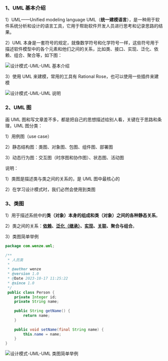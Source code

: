 ### 1、UML 基本介绍

1）UML——Unified modeling language UML（**统一建模语言**），是一种用于软件系统分析和设计的语言工具，它用于帮助软件开发人员进行思考和记录思路的结果。

2）UML 本身是一套符号的规定，就像数学符号和化学符号一样，这些符号用于描述软件模型中的各个元素和他们之间的关系，比如类、接口、实现、泛化、依赖、组合、聚合等，如下图：

![设计模式-UML-UML 基本介绍](https://study-node-md.oss-cn-beijing.aliyuncs.com/2023%2F10%2F17%2F1697511315-aa74ff8d68c79e4b9a79065315539784-20231017105514.png)

3）使用 UML 来建模，常用的工具有 Rational Rose，也可以使用一些插件来建模

![设计模式-UML-UML 说明](https://study-node-md.oss-cn-beijing.aliyuncs.com/2023%2F10%2F17%2F1697511613-248ac1faa88b8f4710080ff5a5ab6d02-20231017110012.png)

### 2、UML 图

画 UML 图和写文章差不多，都是把自己的思想描述给别人看，关键在于思路和条理，UML 图分类：

1）用例图（use case）

2）静态结构图：类图、对象图、包图、组件图、部署图

3）动态行为图：交互图（时序图和协作图）、状态图、活动图

说明：

1）类图是描述类与类之间的关系的，是 UML 图中最核心的

2）在学习设计模式时，我们必然会使用到类图

### 3、类图

1）用于描述系统中的**类（对象）本身的组成和类（对象）之间的各种静态关系**。

2）类之间的关系：**[依赖](./002-类图-依赖关系)、[泛化（继承）](./003-类图-泛化关系)、[实现](./004-类图-实现关系)、[关联](./005-类图-关联关系)、聚合与组合**。

3）类图简单举例

```java
package com.wenze.uml;  
  
/**  
 * 人员类  
 *  
 * @author wenze  
 * @version 1.0  
 * @Date 2023-10-17 11:25:22  
 * @since 1.0  
 */
 public class Person {  
    private Integer id;  
    private String name;  
  
    public String getName() {  
        return name;  
    }  
  
    public void setName(final String name) {  
        this.name = name;  
    }  
}
```

![设计模式-UML-UML 类图简单举例](https://study-node-md.oss-cn-beijing.aliyuncs.com/2023%2F10%2F17%2F1697514639-87866ce2b4b9d0f18b981f6ec1632ccb-20231017115039.png)


